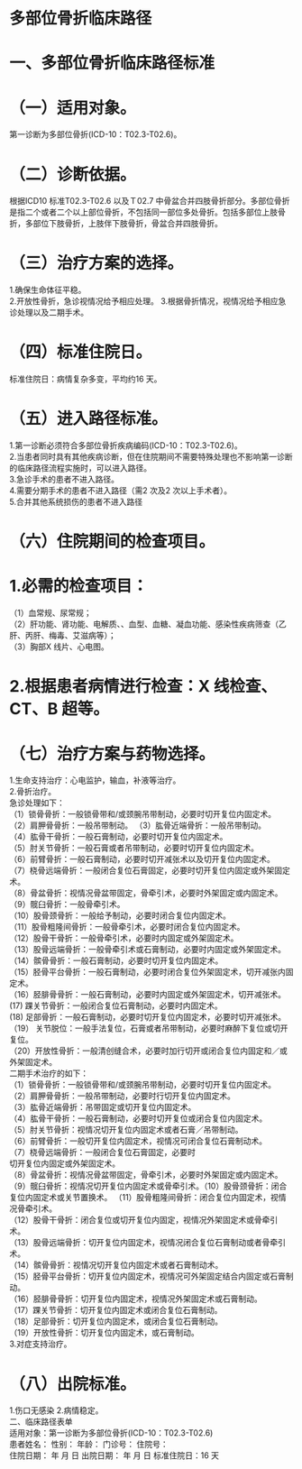 # 多部位骨折临床路径  
# 一、多部位骨折临床路径标准  
# （一）适用对象。  
第一诊断为多部位骨折(ICD-10：T02.3-T02.6)。  
# （二）诊断依据。  
根据ICD10 标准T02.3-T02.6 以及Ｔ02.7 中骨盆合并四肢骨折部分。多部位骨折是指二个或者二个以上部位骨折，不包括同一部位多处骨折。包括多部位上肢骨折，多部位下肢骨折，上肢伴下肢骨折，骨盆合并四肢骨折。  
# （三）治疗方案的选择。  
1.确保生命体征平稳。  
2.开放性骨折，急诊视情况给予相应处理。 3.根据骨折情况，视情况给予相应急诊处理以及二期手术。  
# （四）标准住院日。  
标准住院日：病情复杂多变，平均约16 天。  
# （五）进入路径标准。  
1.第一诊断必须符合多部位骨折疾病编码(ICD-10：T02.3-T02.6)。  
2.当患者同时具有其他疾病诊断，但在住院期间不需要特殊处理也不影响第一诊断的临床路径流程实施时，可以进入路径。  
3.急诊手术的患者不进入路径。  
4.需要分期手术的患者不进入路径（需2 次及2 次以上手术者）。  
5.合并其他系统损伤的患者不进入路径  
# （六）住院期间的检查项目。  
# 1.必需的检查项目：  
（1）血常规、尿常规；  
（2）肝功能、肾功能、电解质、、血型、血糖、凝血功能、感染性疾病筛查（乙肝、丙肝、梅毒、艾滋病等）；  
（3）胸部X 线片、心电图。  
# 2.根据患者病情进行检查：X 线检查、CT、B 超等。  
# （七）治疗方案与药物选择。  
1.生命支持治疗：心电监护，输血，补液等治疗。  
2.骨折治疗。  
急诊处理如下：  
（1）锁骨骨折：一般锁骨带和/或颈腕吊带制动，必要时切开复位内固定术。  
（2）肩胛骨骨折：一般吊带制动。  （3）肱骨近端骨折：一般吊带制动。  
（4）肱骨干骨折：一般石膏制动，必要时切开复位内固定术。  
（5）肘关节骨折：一般石膏或者吊带制动，必要时切开复位内固定术。  
（6）前臂骨折：一般石膏制动，必要时切开减张术以及切开复位内固定术。  
（7）桡骨远端骨折：一般闭合复位石膏固定，必要时切开复位内固定或外架固定术。  
（8）骨盆骨折：视情况骨盆带固定，骨牵引术，必要时外架固定或内固定术。  
（9）髋臼骨折：一般骨牵引术。  
（10）股骨颈骨折：一般给予制动，必要时闭合复位内固定术。  
（11）股骨粗隆间骨折：一般骨牵引术，必要时闭合复位内固定术。  
（12）股骨干骨折：一般骨牵引术，必要时内固定或外架固定术。  
（13）股骨远端骨折：一般骨牵引术或石膏制动，必要时内固定或外架固定术。  
（14）髌骨骨折：一般石膏制动，必要时切开复位内固定术。  
（15）胫骨平台骨折：一般石膏制动，必要时闭合复位外架固定术，切开减张内固定术。  
（16）胫腓骨骨折：一般石膏制动，必要时内固定或外架固定术，切开减张术。  
(17) 踝关节骨折：一般闭合复位石膏制动，必要时内固定术。  
(18) 足部骨折：一般石膏制动，必要时切开复位内固定术，必要时切开减张术。  
（19） 关节脱位：一般手法复位，石膏或者吊带制动，必要时麻醉下复位或切开复位。  
（20）开放性骨折：一般清创缝合术，必要时加行切开或闭合复位内固定和／或外架固定术。  
二期手术治疗的如下：  
（1）锁骨骨折：一般锁骨带和/或颈腕吊带制动，必要时切开复位内固定术。  
（2）肩胛骨骨折：一般吊带制动，必要时行切开复位内固定术。  
（3）肱骨近端骨折：吊带固定或切开复位内固定术。  
（4）肱骨干骨折：一般石膏制动，必要时切开复位或闭合复位内固定术。  
（5）肘关节骨折：视情况切开复位内固定术或者石膏／吊带制动。  
（6）前臂骨折：一般切开复位内固定术，视情况可闭合复位石膏制动术。  
（7）桡骨远端骨折：一般闭合复位石膏固定，必要时  
切开复位内固定或外架固定术。  
（8）骨盆骨折：视情况骨盆带固定，骨牵引术，必要时外架固定或内固定术。  
（9）髋臼骨折：视情况切开复位内固定术或骨牵引术。（10）股骨颈骨折：闭合复位内固定术或关节置换术。 （11）股骨粗隆间骨折：闭合复位内固定术，视情况骨牵引术。  
（12）股骨干骨折：闭合复位或切开复位内固定，视情况外架固定术或骨牵引术。  
（13）股骨远端骨折：切开复位内固定术，视情况闭合复位石膏制动或者骨牵引术。  
（14）髌骨骨折：视情况切开复位内固定术或者石膏制动术。  
（15）胫骨平台骨折：切开复位内固定术，视情况可外架固定结合内固定或石膏制动。  
（16）胫腓骨骨折：切开复位内固定术，视情况外架固定术或石膏制动。  
（17）踝关节骨折：切开复位内固定术或闭合复位石膏制动。  
（18）足部骨折：切开复位内固定术，或闭合复位石膏制动。  
（19）开放性骨折：切开复位内固定术，或石膏制动。  
3.对症支持治疗。  
# （八）出院标准。  
1.伤口无感染 
 2.病情稳定。  
二、临床路径表单  
适用对象：第一诊断为多部位骨折(ICD-10：T02.3-T02.6)  
患者姓名：       性别：    年龄：    门诊号：        住院号：  
住院日期：    年   月   日 出院日期：    年   月  日  标准住院日：16 天  
